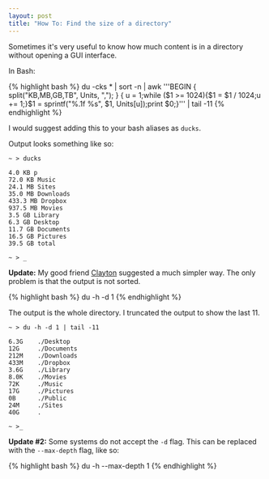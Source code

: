 ```yaml
--- 
layout: post
title: "How To: Find the size of a directory"
---
```

Sometimes it's very useful to know how much content is in a directory without opening a GUI interface.

In Bash:

{% highlight bash %}
du -cks * | sort -n | awk '\''BEGIN { split("KB,MB,GB,TB", Units, ","); } { u = 1;while ($1 >= 1024){$1 = $1 / 1024;u += 1;}$1 = sprintf("%.1f %s", $1, Units[u]);print $0;}'\'' | tail -11
{% endhighlight %}

I would suggest adding this to your bash aliases as <code>ducks</code>.

Output looks something like so:

    ~ > ducks
    
    4.0 KB p
    72.0 KB Music
    24.1 MB Sites
    35.0 MB Downloads
    433.3 MB Dropbox
    937.5 MB Movies
    3.5 GB Library
    6.3 GB Desktop
    11.7 GB Documents
    16.5 GB Pictures
    39.5 GB total
    
    ~ > _

**Update:** My good friend [Clayton](http://www.twitter.com/file_cabinet) suggested a much simpler way. The only problem is that the output is not sorted.

{% highlight bash %}
du -h -d 1
{% endhighlight %}

The output is the whole directory. I truncated the output to show the last 11.

    ~ > du -h -d 1 | tail -11
    
    6.3G    ./Desktop
    12G     ./Documents
    212M    ./Downloads
    433M    ./Dropbox
    3.6G    ./Library
    8.0K    ./Movies
    72K     ./Music
    17G     ./Pictures
    0B      ./Public
    24M     ./Sites
    40G     .
    
    ~ >_

**Update #2:** Some systems do not accept the <code>-d</code> flag. This can be replaced with the <code>--max-depth</code> flag, like so:

{% highlight bash %}
du -h --max-depth 1
{% endhighlight %}
